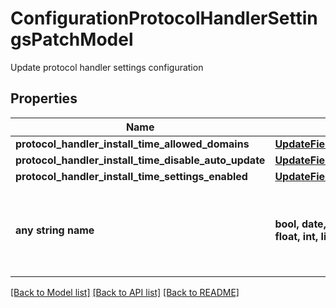 # ConfigurationProtocolHandlerSettingsPatchModel

Update protocol handler settings configuration

## Properties
Name | Type | Description | Notes
------------ | ------------- | ------------- | -------------
**protocol_handler_install_time_allowed_domains** | [**UpdateFieldValueOfString**](UpdateFieldValueOfString.md) |  | [optional] 
**protocol_handler_install_time_disable_auto_update** | [**UpdateFieldValueOfBoolean**](UpdateFieldValueOfBoolean.md) |  | [optional] 
**protocol_handler_install_time_settings_enabled** | [**UpdateFieldValueOfBoolean**](UpdateFieldValueOfBoolean.md) |  | [optional] 
**any string name** | **bool, date, datetime, dict, float, int, list, str, none_type** | any string name can be used but the value must be the correct type | [optional]

[[Back to Model list]](../README.md#documentation-for-models) [[Back to API list]](../README.md#documentation-for-api-endpoints) [[Back to README]](../README.md)


